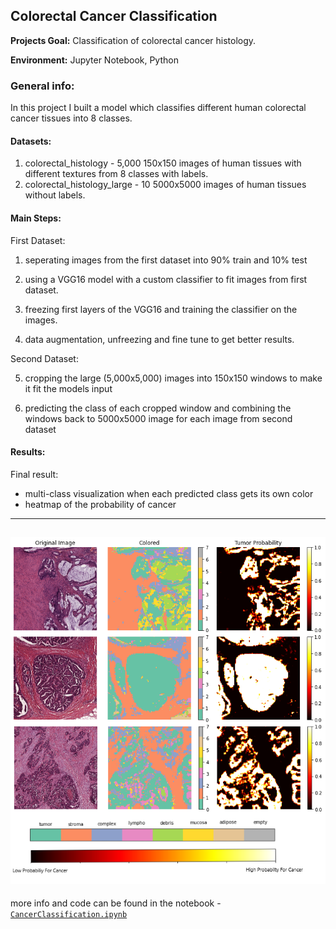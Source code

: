 ## Colorectal Cancer Classification

__Projects Goal:__ Classification of colorectal cancer histology. <br />

__Environment:__ Jupyter Notebook, Python <br />


### General info:
In this project I built a model which classifies different human colorectal cancer tissues into 8 classes. <br />

#### Datasets:

1) colorectal_histology - 5,000 150x150 images of human tissues with different textures from 8 classes with labels.
2) colorectal_histology_large - 10 5000x5000 images of human tissues without labels.

#### Main Steps:

First Dataset:

1) seperating images from the first dataset into 90% train and 10% test

2) using a VGG16 model with a custom classifier to fit images from first dataset. 

3) freezing first layers of the VGG16 and training the classifier on the images. 

4) data augmentation, unfreezing and fine tune to get better results.

Second Dataset:

5) cropping the large (5,000x5,000) images into 150x150 windows to make it fit the models input

6) predicting the class of each cropped window and combining the windows back to 5000x5000 image for each image from second dataset


#### Results:

Final result:
- multi-class visualization when each predicted class gets its own color
- heatmap of the probability of cancer

---
![results image](/images/RESULTS.png)
---

more info and code can be found in the notebook - [`CancerClassification.ipynb`](/CancerClassification.ipynb)
